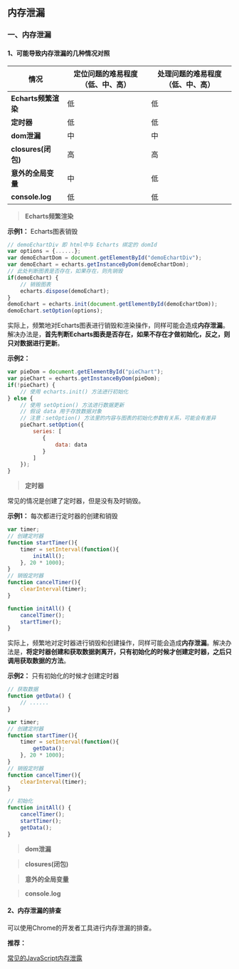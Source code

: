 ## 内存泄漏

### 一、内存泄漏

#### 1、可能导致内存泄漏的几种情况对照

| **情况**     | **定位问题的难易程度（低、中、高）**     | **处理问题的难易程度（低、中、高）** |
| ------------- |-------------|-------------|
| **Echarts频繁渲染** | 低 | 低  |
| **定时器** | 低 | 低 |
| **dom泄漏** | 中 | 中 |
| **closures(闭包)** | 高 | 高 |
| **意外的全局变量** | 中 | 低 |
| **console.log** | 低 | 低 |

> **Echarts频繁渲染**

**示例1：** Echarts图表销毁

```javascript
// demoEchartDiv 即 html中与 Echarts 绑定的 domId
var options = {......};
var demoEchartDom = document.getElementById("demoEchartDiv");
var demoEchart = echarts.getInstanceByDom(demoEchartDom);
// 此处判断图表是否存在，如果存在，则先销毁
if(demoEchart) {
    // 销毁图表
    echarts.dispose(demoEchart);
}
demoEchart = echarts.init(document.getElementById(demoEchartDom));
demoEchart.setOption(options);
```

实际上，频繁地对Echarts图表进行销毁和渲染操作，同样可能会造成**内存泄漏**。解决办法是，**首先判断Echarts图表是否存在，如果不存在才做初始化，反之，则只对数据进行更新**。

**示例2：**

```javascript
var pieDom = document.getElementById("pieChart");
var pieChart = echarts.getInstanceByDom(pieDom);
if(!pieChart) {
    // 使用 echarts.init() 方法进行初始化
} else {
    // 使用 setOption() 方法进行数据更新
    // 假设 data 用于存放数据对象
    // 注意：setOption() 方法里的内容与图表的初始化参数有关系，可能会有差异
    pieChart.setOption({
        series: [
           {
               data: data
           }             
        ]
    });
}
```

> **定时器**

常见的情况是创建了定时器，但是没有及时销毁。

**示例1：** 每次都进行定时器的创建和销毁

```javascript
var timer;
// 创建定时器
function startTimer(){
    timer = setInterval(function(){
        initAll();
    }, 20 * 1000);
}
// 销毁定时器
function cancelTimer(){
    clearInterval(timer);
}

function initAll() {
    cancelTimer();
    startTimer();
}
```

实际上，频繁地对定时器进行销毁和创建操作，同样可能会造成**内存泄漏**。解决办法是，**将定时器创建和获取数据剥离开，只有初始化的时候才创建定时器，之后只调用获取数据的方法**。

**示例2：** 只有初始化的时候才创建定时器

```javascript
// 获取数据
function getData() {
    // ......
}

var timer;
// 创建定时器
function startTimer(){
    timer = setInterval(function(){
        getData();
    }, 20 * 1000);
}
// 销毁定时器
function cancelTimer(){
    clearInterval(timer);
}

// 初始化
function initAll() {
    cancelTimer();
    startTimer();
    getData();
}
```

> **dom泄漏**

> **closures(闭包)**

> **意外的全局变量**

> **console.log**

#### 2、内存泄漏的排查

可以使用Chrome的开发者工具进行内存泄漏的排查。

**推荐：**

[常见的JavaScript内存泄露](https://github.com/cucygh/js-leakage-patterns/blob/master/%E5%B8%B8%E8%A7%81%E7%9A%84JavaScript%E5%86%85%E5%AD%98%E6%B3%84%E9%9C%B2/%E5%B8%B8%E8%A7%81%E7%9A%84JavaScript%E5%86%85%E5%AD%98%E6%B3%84%E9%9C%B2.md)
